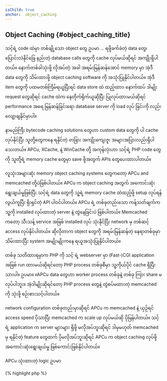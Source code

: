 ```yaml
---
isChild: true
anchor:  object_caching
---
```


## Object Caching {#object_caching_title}

သင့်ရဲ့ code ထဲမှာ တစ်ချို့သော object  တွေ ဥပမာ ... ရဖို့ခက်ခဲတဲ့ data တွေ၊ ပြောင်းလဲနိုင်ခြေ နည်းတဲ့ database calls တွေကို  cache လုပ်မယ်ဆိုရင် အကျိုးရှိပါတယ်။ နောက်တစ်ခါသုံးဖို့ လိုအပ်တဲ့ အခါ အရမ်းမြန်ဆန်အောင် memory မှာ အဲ့ဒီ data တွေကို သိမ်းထားဖို့ object caching software  ကို အသုံးပြုနိုင်ပါတယ်။ အဲ့ဒီ item  တွေကို ပထမတစ်ကြိမ်ရယူပြီးရင် data store ထဲ ထည့်ထား၊ နောက်ထပ် ဒါမျိုး request တွေဆိုရင် cache ထဲက နေတိုက်ရိုက်ယူဆိုပြီး ပြုလုပ်ထားမယ်ဆိုရင် performance အရေ မြန်ဆန်ခြင်းရော database server ကို load လုပ် ခြင်းကို လည်း လျော့ချနိုင်မှာပါ။

နာမည်ကြီး bytecode caching solutions တွေဟာ custom data တွေကို ပါ cache လုပ်နိုင်ပြီး သူတို့တွေကနေ ရနိုင်တဲ့ တခြား အကျိုးကျေးဇူး အများအပြားလည်းရှိပါသေးတယ်။  APCu, XCache, နဲ့ WinCache တို့ အကုန်လုံးဟာ သင့်ရဲ့ PHP code တွေကို သူတို့ရဲ့ memory cache တွေမှာ save ဖို့အတွက် APIs တွေပေးထားပါတယ်။

လူသုံးအများဆုံး memory object caching systems တွေကတော့ APCu and memcached တို့ပဲဖြစ်ပါတယ်။ APCu က object caching အတွက် အကောင်းဆုံး ရွေးချယ်မှုဖြစ်ပြီး သင့်ရဲ့ data တွေကို သူ့ရဲ့ memory cache ထဲထည့်ဖို့ setup လုပ်ရန်လွယ်ကူပြီး ရိုးရှင်တဲ့ API ပါဝင်ပါတယ်။ APCu ရဲ့ တစ်ခုတည်းသော ကန့်သတ်ချက်က သူ့ကို installed  လုပ်ထားတဲ့ server နဲ့ တွဲနေခြင်းပဲ ဖြစ်ပါတယ်။ Memcached ကတော့ သီးသန့် service အဖြစ် installed လုပ် သုံးနိုင်ပြီး network မှ တစ်ဆင့် access လုပ်နိုင်ပါတယ်။ ဆိုလိုတာက object တွေကို အရမ်းမြန်ဆန်တဲ့ နေရာတစ်ခုမှာ သိမ်းထားပြီး system အမျိုးမျိုးကနေ ရယူအသုံးပြုနိုင်ပါတယ်။

တစ်ခု သတိထားရမှာက PHP ကို သင့် ရဲ့ webserver မှာ (Fast-)CGI application အဖြစ် run ထားမယ်ဆိုရင်တော့ PHP process တစ်ခုစီမှာ သူ့ကိုယ်ပိုင် cache ရှိပြီးသားပါ။ ဥပမာ။ ။APCu data တွေဟာ worker process တစ်ခုနဲ့ တစ်ခု ကြား share မလုပ်ပါဘူး။ အဲ့ဒါမျိုးဆိုရင်တော့ PHP process တွေနဲ့ တွဲစပ်မထားတဲ့ memcached ကို သုံးဖို့ စဉ်းစားသင့်ပါတယ်။

network configuration တစ်ခုတည်းမှာဆိုရင် APCu က memcached နဲ့ ယှဉ်ရင် access speed ပိုသာပြီး memcached က scale up လုပ်မယ်ဆို ပိုမြန်ပါတယ်။ သင့်ရဲ့ application က server များများ ရှိဖို့ မလိုအပ်ဘူးဆိုရင် ဒါမှမဟုတ် memcached မှ ရနိုင်တဲ့ feature တွေထက် ပိုမလိုအပ်ဘူးဆိုရင် APCu က object caching လုပ်ဖို့ အကောင်းဆုံးရွေးချယ်မှု ဖြစ်ကောင်းဖြစ်နိုင်ပါတယ်။

APCu သုံးထားတဲ့ logic ဥပမာ

{% highlight php %}
<?php
// check if there is data saved as 'expensive_data' in cache
$data = apc_fetch('expensive_data');
if ($data === false) {
    // data is not in cache; save result of expensive call for later use
    apc_add('expensive_data', $data = get_expensive_data());
}

print_r($data);
{% endhighlight %}


PHP 5.5 အရှေ့ပိုင်း မှာဆိုရင် APC က object cache ရော  bytecode cache ရော အထောက်အပံ့ပေးထားပါတယ်။ APCu က PHP 5.5 နောက်ပိုင်း version တွေအတွက်  APC object cache တွေကို သုံးနိုင်အောင်လုပ်ပေးထားတဲ့ project တစ်ခုဖြစ်ပါတယ်။ အခု PHP version က built-in bytecode cache (OPcache) ပါဝင်လို့ပါပဲ။

### Learn more about popular object caching systems:

* [APCu](https://github.com/krakjoe/apcu)
* [APC Functions](http://php.net/ref.apc)
* [Memcached](http://memcached.org/)
* [Redis](http://redis.io/)
* [XCache APIs](http://xcache.lighttpd.net/wiki/XcacheApi)
* [WinCache Functions](http://php.net/ref.wincache)
